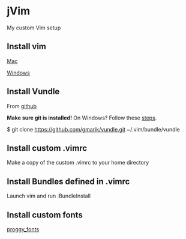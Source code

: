 jVim
====

My custom Vim setup

Install vim
-----------
[Mac](http://code.google.com/p/macvim/)

[Windows](http://cream.sourceforge.net/download.html)

Install Vundle
--------------
From [github](https://github.com/gmarik/vundle)

**Make sure git is installed!**
On Windows? Follow these [steps](https://github.com/gmarik/vundle/wiki/Vundle-for-Windows).

$ git clone https://github.com/gmarik/vundle.git ~/.vim/bundle/vundle

Install custom .vimrc
---------------------
Make a copy of the custom .vimrc to your home directory

Install Bundles defined in .vimrc
---------------------------------
Launch vim and run :BundleInstall

Install custom fonts
--------------------
[proggy_fonts](http://www.proggyfonts.com/index.php?menu=download)
